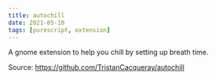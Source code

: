 ```yaml
---
title: autochill
date: 2021-05-10
tags: [purescript, extension]
---
```


A gnome extension to help you chill by setting up breath time.

Source: https://github.com/TristanCacqueray/autochill
